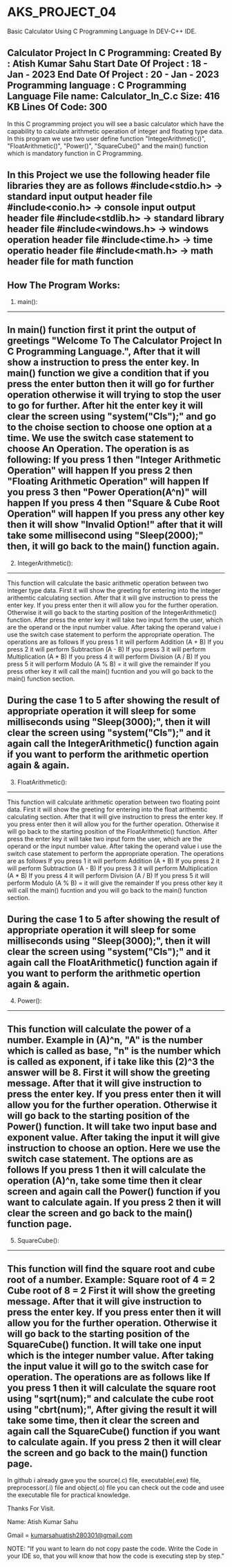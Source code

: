 # AKS_PROJECT_04
Basic Calculator Using C Programming Language In DEV-C++ IDE.

Calculator Project In C Programming:
Created By : Atish Kumar Sahu
Start Date Of Project : 18 - Jan - 2023
End Date Of Project : 20 - Jan - 2023
Programming language : C Programming Language
File name: Calculator_In_C.c
Size: 416 KB
Lines Of Code: 300
--------------------------------------------------------------------------------------------------------------------------------------------------------------------------------------------
In this C programming project you will see a basic calculator which have the capability to calculate arithmetic operation of integer and floating type data. In this program we use two user define function "IntegerArithmetic()", "FloatArithmetic()", "Power()", "SquareCube()" and the main() function which is mandatory function in C Programming. 

In this Project we use the following header file libraries they are as follows
#include<stdio.h> -> standard input output header file
#include<conio.h> -> console input output header file
#include<stdlib.h> ->  standard library header file
#include<windows.h> -> windows operation header file
#include<time.h> -> time operatio header file
#include<math.h> -> math header file for math function
-----------------------------------------------------------------------------------------------------------------------------------------------------------------------
How The Program Works:
--------------------------------
1. main():
----------
In main() function first it print the output of greetings "Welcome To The Calculator Project In C Programming Language.", After that it will show a instruction to press the enter key. 
In main() function we give a condition that if you press the enter button then it will go for further operation otherwise it will trying to stop the user to go for further.
After hit the enter key it will clear the screen using "system("Cls");" and go to the choise section to choose one option at a time.
We use the switch case statement to choose An Operation. The operation is as following:
If you press 1 then "Integer Arithmetic Operation" will happen
If you press 2 then "Floating Arithmetic Operation" will happen
If you press 3 then "Power Operation(A^n)" will happen
If you press 4 then "Square & Cube Root Operation" will happen
If you press any other key then it will show "Invalid Option!" after that it will take some millisecond using "Sleep(2000);" then, it will go back to the main() function again.
-----------------------------------------------------------------------------------------------------------------------------------------------------------------------
2. IntegerArithmetic():
--------------------------
This function will calculate the basic arithmetic operation between two integer type data. First it will show the greeting for entering into the integer arithemtic calculating section. 
After that it will give instruction to press the enter key. If you press enter then it will allow you for the further operation. Otherwise it will go back to the starting position of the IntegerArithmetic() function. 
After press the enter key it will take two input form the user, which are the operand or the input number value.
After taking the operand value i use the switch case statement to perform the appropriate operation. The operations are as follows
If you press 1 it will perform Addition (A + B)
If you press 2 it will perform Subtraction (A - B)
If you press 3 it will perform Multiplication (A * B)
If you press 4 it will perform Division (A / B)
If you press 5 it will perform Modulo (A % B) = it will give the remainder
If you press other key it will call the main() fucntion and you will go back to the main() function section.

During the case 1 to 5 after showing the result of appropriate operation it will sleep for some milliseconds using "Sleep(3000);", then it will clear the screen using "system("Cls");" and it again call the IntegerArithmetic() function again if you want to perform the arithmetic opertion again & again.
-----------------------------------------------------------------------------------------------------------------------------------------------------------------------
3. FloatArithmetic():
---------------------------
This function will calculate arithmetic operation between two floating point data. First it will show the greeting for entering into the float arithemtic calculating section. 
After that it will give instruction to press the enter key. If you press enter then it will allow you for the further operation. Otherwise it will go back to the starting position of the FloatArithmetic() function.
After press the enter key it will take two input form the user, which are the operand or the input number value.
After taking the operand value i use the switch case statement to perform the appropriate operation. The operations are as follows
If you press 1 it will perform Addition (A + B)
If you press 2 it will perform Subtraction (A - B)
If you press 3 it will perform Multiplication (A * B)
If you press 4 it will perform Division (A / B)
If you press 5 it will perform Modulo (A % B) = it will give the remainder
If you press other key it will call the main() fucntion and you will go back to the main() function section.

During the case 1 to 5 after showing the result of appropriate operation it will sleep for some milliseconds using "Sleep(3000);", then it will clear the screen using "system("Cls");" and it again call the FloatArithmetic() function again if you want to perform the arithmetic opertion again & again.
-----------------------------------------------------------------------------------------------------------------------------------------------------------------------
4. Power():
----------------
This function will calculate the power of a number. Example in (A)^n, "A" is the number which is called as base, "n" is the number which is called as exponent, if i take like this (2)^3 the answer will be 8.
First it will show the greeting message. After that it will give instruction to press the enter key. If you press enter then it will allow you for the further operation. Otherwise it will go back to the starting position of the Power() function.
It will take two input base and exponent value. After taking the input it will give instruction to choose an option. Here we use the switch case statement. The options are as follows
If you press 1 then it will calculate the operation (A)^n, take some time then it clear screen and again call the Power() function if you want to calculate again. 
If you press 2 then it will clear the screen and go back to the main() function page.
-----------------------------------------------------------------------------------------------------------------------------------------------------------------------
5. SquareCube():
----------------------
This function will find the square root and cube root of a number. 
Example: Square root of 4 = 2		Cube root of 8 = 2
First it will show the greeting message. After that it will give instruction to press the enter key. If you press enter then it will allow you for the further operation. Otherwise it will go back to the starting position of the SquareCube() function.
It will take one input which is the integer number value. After taking the input value it will go to the switch case for operation. The operations are as follows like 
If you press 1 then it will calculate the square root using "sqrt(num);" and calculate the cube root using "cbrt(num);", After giving the result it will take some time, then it clear the screen and again call the SquareCube() function if you want to calculate again.
If you press 2 then it will clear the screen and go back to the main() function page.
--------------------------------------------------------------------------------------------------------------------------------------------------------------------------------------------
In github i already gave you the source(.c) file, executable(.exe) file, preprocessor(.i) file and object(.o) file you can check out the code and usee the executable file for practical knowledge.

Thanks For Visit. 

Name: Atish Kumar Sahu

Gmail = kumarsahuatish280301@gmail.com

NOTE:
"If you want to learn do not copy paste the code. Write the Code in your IDE so, that you will know that how the code is executing step by step."
